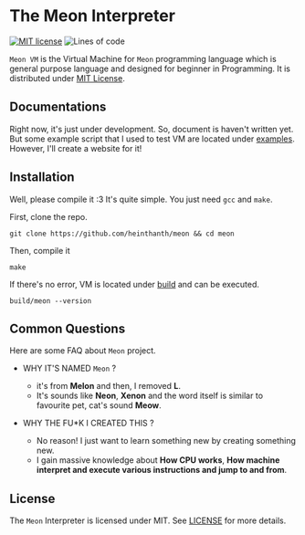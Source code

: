 # The Meon Interpreter

[![MIT license](https://img.shields.io/badge/License-MIT-green.svg)](https://lbesson.mit-license.org/)
![Lines of code](https://img.shields.io/tokei/lines/github/heinthanth/meon?label=Line%20of%20Code)

`Meon VM` is the Virtual Machine for `Meon` programming language which is general purpose language and designed for beginner in Programming. It is distributed under [MIT License](LICENSE).

## Documentations

Right now, it's just under development. So, document is haven't written yet. But some example script that I used to test VM are located under [examples](examples/). However, I'll create a website for it!

## Installation

Well, please compile it :3 It's quite simple. You just need `gcc` and `make`.

First, clone the repo.

```shell
git clone https://github.com/heinthanth/meon && cd meon
```

Then, compile it

```shell
make
```

If there's no error, VM is located under [build](build/) and can be executed.

```shell
build/meon --version
```

## Common Questions

Here are some FAQ about `Meon` project.

-   WHY IT'S NAMED `Meon` ?

    -   it's from **Melon** and then, I removed **L**.
    -   It's sounds like **Neon**, **Xenon** and the word itself is similar to favourite pet, cat's sound **Meow**.

-   WHY THE FU\*K I CREATED THIS ?
    -   No reason! I just want to learn something new by creating something new.
    -   I gain massive knowledge about **How CPU works**, **How machine interpret and execute various instructions and jump to and from**.

## License

The `Meon` Interpreter is licensed under MIT. See [LICENSE](LICENSE) for more details.
